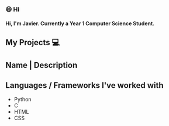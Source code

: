 ### 😄 Hi
#### Hi, I'm Javier. Currently a Year 1 Computer Science Student.





My Projects 💻
---

Name | Description
---




Languages / Frameworks I've worked with
---

* Python
* C
* HTML
* CSS
